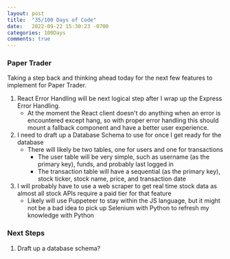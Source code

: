 ```yaml
---
layout: post
title:  "35/100 Days of Code"
date:   2022-09-22 15:30:23 -0700
categories: 100Days
comments: true
---
```


### Paper Trader

Taking a step back and thinking ahead today for the next few features to implement for Paper Trader.

1. React Error Handling will be next logical step after I wrap up the Express Error Handling.
    - At the moment the React client doesn't do anything when an error is encountered except hang, so with proper error handling this should mount a fallback component and have a better user experience.
2. I need to draft up a Database Schema to use for once I get ready for the database
    - There will likely be two tables, one for users and one for transactions
        - The user table will be very simple, such as username (as the primary key), funds, and probably last logged in
        - The transaction table will have a sequential (as the primary key), stock ticker, stock name, price, and transaction date
3. I will probably have to use a web scraper to get real time stock data as almost all stock APIs require a paid tier for that feature
    - Likely will use Puppeteer to stay within the JS language, but it might not be a bad idea to pick up Selenium with Python to refresh my knowledge with Python

### Next Steps
1. Draft up a database schema? 